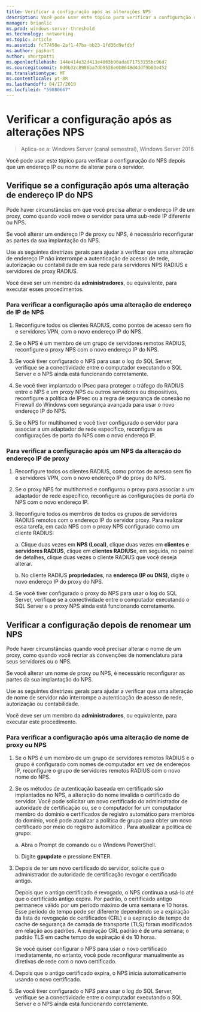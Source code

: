 ```yaml
---
title: Verificar a configuração após as alterações NPS
description: Você pode usar este tópico para verificar a configuração de servidor de políticas de rede do Windows Server 2016 depois de alterar a um endereço IP ou nome para o servidor.
manager: brianlic
ms.prod: windows-server-threshold
ms.technology: networking
ms.topic: article
ms.assetid: fc77450e-2af1-47ba-bb23-1fd36d9efdbf
ms.author: pashort
author: shortpatti
ms.openlocfilehash: 144e414e32d413e4863b90ada671753155bc96d7
ms.sourcegitcommit: 0d0b32c8986ba7db9536e0b8648d4ddf9b03e452
ms.translationtype: MT
ms.contentlocale: pt-BR
ms.lasthandoff: 04/17/2019
ms.locfileid: "59880667"
---
```

# <a name="verify-configuration-after-nps-changes"></a>Verificar a configuração após as alterações NPS

>Aplica-se a: Windows Server (canal semestral), Windows Server 2016

Você pode usar este tópico para verificar a configuração do NPS depois que um endereço IP ou nome de alterar para o servidor.

## <a name="verify-configuration-after-an-nps-ip-address-change"></a>Verifique se a configuração após uma alteração de endereço IP do NPS

Pode haver circunstâncias em que você precisa alterar o endereço IP de um proxy, como quando você move o servidor para uma sub-rede IP diferente ou NPS. 

Se você alterar um endereço IP de proxy ou NPS, é necessário reconfigurar as partes da sua implantação do NPS. 

Use as seguintes diretrizes gerais para ajudar a verificar que uma alteração de endereço IP não interrompe a autenticação de acesso de rede, autorização ou contabilidade em sua rede para servidores NPS RADIUS e servidores de proxy RADIUS.

Você deve ser um membro da **administradores**, ou equivalente, para executar esses procedimentos.

### <a name="to-verify-configuration-after-an-nps-ip-address-change"></a>Para verificar a configuração após uma alteração de endereço de IP de NPS

1. Reconfigure todos os clientes RADIUS, como pontos de acesso sem fio e servidores VPN, com o novo endereço IP do NPS.

2. Se o NPS é um membro de um grupo de servidores remotos RADIUS, reconfigure o proxy NPS com o novo endereço IP do NPS.

3. Se você tiver configurado o NPS para usar o log do SQL Server, verifique se a conectividade entre o computador executando o SQL Server e o NPS ainda está funcionando corretamente.

4. Se você tiver implantado o IPsec para proteger o tráfego do RADIUS entre o NPS e um proxy NPS ou outros servidores ou dispositivos, reconfigure a política de IPsec ou a regra de segurança de conexão no Firewall do Windows com segurança avançada para usar o novo endereço IP do NPS.

5. Se o NPS for multihomed e você tiver configurado o servidor para associar a um adaptador de rede específico, reconfigure as configurações de porta do NPS com o novo endereço IP.

### <a name="to-verify-configuration-after-an-nps-proxy-ip-address-change"></a>Para verificar a configuração após um NPS da alteração do endereço IP de proxy

1. Reconfigure todos os clientes RADIUS, como pontos de acesso sem fio e servidores VPN, com o novo endereço IP do proxy do NPS.

2. Se o proxy NPS for multihomed e configurou o proxy para associar a um adaptador de rede específico, reconfigure as configurações de porta do NPS com o novo endereço IP.

3. Reconfigure todos os membros de todos os grupos de servidores RADIUS remotos com o endereço IP do servidor proxy. Para realizar essa tarefa, em cada NPS com o proxy NPS configurado como um cliente RADIUS:

    a. Clique duas vezes em **NPS (Local)**, clique duas vezes em **clientes e servidores RADIUS**, clique em **clientes RADIUS**e, em seguida, no painel de detalhes, clique duas vezes o cliente RADIUS que você deseja alterar.

    b. No cliente RADIUS **propriedades**, na **endereço \(IP ou DNS\)**, digite o novo endereço IP do proxy do NPS.

4. Se você tiver configurado o proxy do NPS para usar o log do SQL Server, verifique se a conectividade entre o computador executando o SQL Server e o proxy NPS ainda está funcionando corretamente.

## <a name="verify-configuration-after-renaming-an-nps"></a>Verificar a configuração depois de renomear um NPS

Pode haver circunstâncias quando você precisar alterar o nome de um proxy, como quando você recriar as convenções de nomenclatura para seus servidores ou o NPS.

Se você alterar um nome de proxy ou NPS, é necessário reconfigurar as partes da sua implantação do NPS. 

Use as seguintes diretrizes gerais para ajudar a verificar que uma alteração de nome de servidor não interrompe a autenticação de acesso de rede, autorização ou contabilidade.

Você deve ser um membro da **administradores**, ou equivalente, para executar este procedimento.

### <a name="to-verify-configuration-after-an-nps-or-proxy-name-change"></a>Para verificar a configuração após uma alteração de nome de proxy ou NPS

1. Se o NPS é um membro de um grupo de servidores remotos RADIUS e o grupo é configurado com nomes de computador em vez de endereços IP, reconfigure o grupo de servidores remotos RADIUS com o novo nome do NPS.

2. Se os métodos de autenticação baseada em certificado são implantados no NPS, a alteração do nome invalida o certificado do servidor. Você pode solicitar um novo certificado do administrador de autoridade de certificação ou, se o computador for um computador membro do domínio e certificados de registro automático para membros do domínio, você pode atualizar a política de grupo para obter um novo certificado por meio do registro automático . Para atualizar a política de grupo:

    a. Abra o Prompt de comando ou o Windows PowerShell.

    b. Digite **gpupdate** e pressione ENTER.


3. Depois de ter um novo certificado do servidor, solicite que o administrador de autoridade de certificação revogar o certificado antigo. 

     Depois que o antigo certificado é revogado, o NPS continua a usá-lo até que o certificado antigo expira. Por padrão, o certificado antigo permanece válido por um período máximo de uma semana e 10 horas. Esse período de tempo pode ser diferente dependendo se a expiração da lista de revogação de certificados (CRL) e a expiração de tempo de cache de segurança de camada de transporte (TLS) foram modificados em relação aos padrões. A expiração CRL padrão é de uma semana; o padrão TLS em cache tempo de expiração é de 10 horas. 

     Se você quiser configurar o NPS para usar o novo certificado imediatamente, no entanto, você pode reconfigurar manualmente as diretivas de rede com o novo certificado.

4. Depois que o antigo certificado expira, o NPS inicia automaticamente usando o novo certificado. 

5. Se você tiver configurado o NPS para usar o log do SQL Server, verifique se a conectividade entre o computador executando o SQL Server e o NPS ainda está funcionando corretamente.

